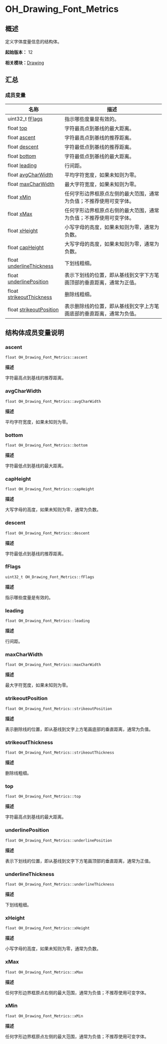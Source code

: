# OH_Drawing_Font_Metrics


## 概述

定义字体度量信息的结构体。

**起始版本：** 12

**相关模块：**[Drawing](_drawing.md)


## 汇总


### 成员变量

| 名称 | 描述 | 
| -------- | -------- |
| uint32_t [fFlags](#fflags) | 指示哪些度量是有效的。 | 
| float [top](#top) | 字符最高点到基线的最大距离。 | 
| float [ascent](#ascent) | 字符最高点到基线的推荐距离。 | 
| float [descent](#descent) | 字符最低点到基线的推荐距离。 | 
| float [bottom](#bottom) | 字符最低点到基线的最大距离。 | 
| float [leading](#leading) | 行间距。 | 
| float [avgCharWidth](#avgcharwidth) | 平均字符宽度，如果未知则为零。 | 
| float [maxCharWidth](#maxcharwidth) | 最大字符宽度，如果未知则为零。 | 
| float [xMin](#xmin) | 任何字形边界框原点左侧的最大范围，通常为负值；不推荐使用可变字体。 | 
| float [xMax](#xmax) | 任何字形边界框原点右侧的最大范围，通常为负值；不推荐使用可变字体。 | 
| float [xHeight](#xheight) | 小写字母的高度，如果未知则为零，通常为负数。 | 
| float [capHeight](#capheight) | 大写字母的高度，如果未知则为零，通常为负数。 | 
| float [underlineThickness](#underlinethickness) | 下划线粗细。 | 
| float [underlinePosition](#underlineposition) | 表示下划线的位置，即从基线到文字下方笔画顶部的垂直距离，通常为正值。 | 
| float [strikeoutThickness](#strikeoutthickness) | 删除线粗细。 | 
| float [strikeoutPosition](#strikeoutposition) | 表示删除线的位置，即从基线到文字上方笔画底部的垂直距离，通常为负值。 | 


## 结构体成员变量说明


### ascent

```
float OH_Drawing_Font_Metrics::ascent
```

**描述**

字符最高点到基线的推荐距离。


### avgCharWidth

```
float OH_Drawing_Font_Metrics::avgCharWidth
```

**描述**

平均字符宽度，如果未知则为零。


### bottom

```
float OH_Drawing_Font_Metrics::bottom
```

**描述**

字符最低点到基线的最大距离。


### capHeight

```
float OH_Drawing_Font_Metrics::capHeight
```

**描述**

大写字母的高度，如果未知则为零，通常为负数。


### descent

```
float OH_Drawing_Font_Metrics::descent
```

**描述**

字符最低点到基线的推荐距离。


### fFlags

```
uint32_t OH_Drawing_Font_Metrics::fFlags
```

**描述**

指示哪些度量是有效的。


### leading

```
float OH_Drawing_Font_Metrics::leading
```

**描述**

行间距。


### maxCharWidth

```
float OH_Drawing_Font_Metrics::maxCharWidth
```

**描述**

最大字符宽度，如果未知则为零。


### strikeoutPosition

```
float OH_Drawing_Font_Metrics::strikeoutPosition
```

**描述**

表示删除线的位置，即从基线到文字上方笔画底部的垂直距离，通常为负值。


### strikeoutThickness

```
float OH_Drawing_Font_Metrics::strikeoutThickness
```

**描述**

删除线粗细。


### top

```
float OH_Drawing_Font_Metrics::top
```

**描述**

字符最高点到基线的最大距离。


### underlinePosition

```
float OH_Drawing_Font_Metrics::underlinePosition
```

**描述**

表示下划线的位置，即从基线到文字下方笔画顶部的垂直距离，通常为正值。


### underlineThickness

```
float OH_Drawing_Font_Metrics::underlineThickness
```

**描述**

下划线粗细。


### xHeight

```
float OH_Drawing_Font_Metrics::xHeight
```

**描述**

小写字母的高度，如果未知则为零，通常为负数。


### xMax

```
float OH_Drawing_Font_Metrics::xMax
```

**描述**

任何字形边界框原点右侧的最大范围，通常为负值；不推荐使用可变字体。


### xMin

```
float OH_Drawing_Font_Metrics::xMin
```

**描述**

任何字形边界框原点左侧的最大范围，通常为负值；不推荐使用可变字体。

